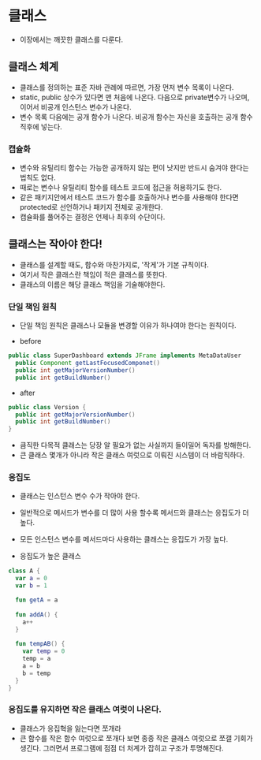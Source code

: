 # 클래스
- 이장에서는 깨끗한 클래스를 다룬다.

## 클래스 체계
- 클래스를 정의하는 표준 자바 관례에 따르면, 가장 먼저 변수 목록이 나온다.
- static, public 상수가 있다면 맨 처음에 나온다. 다음으로 private변수가 나오며, 이어서 비공개 인스턴스 변수가 나온다.
- 변수 목록 다음에는 공개 함수가 나온다. 비공개 함수는 자신을 호출하는 공개 함수 직후에 넣는다.

### 캡슐화
- 변수와 유틸리티 함수는 가능한 공개하지 않는 편이 낫지만 반드시 숨겨야 한다는 법칙도 없다.
- 때로는 변수나 유틸리티 함수를 테스트 코드에 접근을 허용하기도 한다.
- 같은 패키지안에서 테스트 코드가 함수를 호출하거나 변수를 사용해야 한다면 protected로 선언하거나 패키지 전체로 공개한다.
- 캡슐화를 풀어주는 결정은 언제나 최후의 수단이다.

## 클래스는 작아야 한다!
- 클래스를 설계할 때도, 함수와 마찬가지로, '작게'가 기본 규칙이다.
- 여기서 작은 클래스란 책임이 적은 클래스를 뜻한다.
- 클래스의 이름은 해당 클래스 책임을 기술해야한다.

### 단일 책임 원칙
- 단일 책임 원칙은 클래스나 모듈을 변경할 이유가 하나여야 한다는 원칙이다.

- before

``` java
public class SuperDashboard extends JFrame implements MetaDataUser
  public Component getLastFocusedComponet()
  public int getMajorVersionNumber()
  public int getBuildNumber()
```
- after

``` java
public class Version {
  public int getMajorVersionNumber()
  public int getBuildNumber()
}
```
- 큼직한 다목적 클래스는 당장 알 필요가 없는 사실까지 들이밀어 독자를 방해한다.
- 큰 클래스 몇개가 아니라 작은 클래스 여럿으로 이뤄진 시스템이 더 바람직하다.

### 응집도
- 클래스는 인스턴스 변수 수가 작아야 한다.
- 일반적으로 메서드가 변수를 더 많이 사용 할수록 메서드와 클래스는 응집도가 더 높다.
- 모든 인스턴스 변수를 메서드마다 사용하는 클래스는 응집도가 가장 높다.

- 응집도가 높은 클래스
``` kotlin
class A {
  var a = 0
  var b = 1

  fun getA = a
  
  fun addA() {
    a++
  }
  
  fun tempAB() {
    var temp = 0
    temp = a
    a = b
    b = temp
  }
}
```
### 응집도를 유지하면 작은 클래스 여럿이 나온다.
- 클래스가 응집혁을 잃는다면 쪼개라
- 큰 함수를 작은 함수 여럿으로 쪼개다 보면 종종 작은 클래스 여럿으로 쪼갤 기회가 생긴다. 그러면서 프로그램에 점점 더 처계가 잡히고 구조가 투명해진다.
